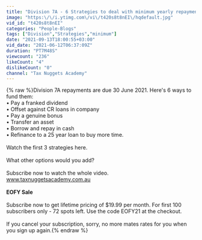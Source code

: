 ```yaml
---
title: "Division 7A - 6 Strategies to deal with minimum yearly repayments"
image: "https:\/\/i.ytimg.com\/vi\/t420s8t8nEI\/hqdefault.jpg"
vid_id: "t420s8t8nEI"
categories: "People-Blogs"
tags: ["Division","Strategies","minimum"]
date: "2021-09-13T18:00:55+03:00"
vid_date: "2021-06-12T06:37:09Z"
duration: "PT7M48S"
viewcount: "236"
likeCount: "4"
dislikeCount: "0"
channel: "Tax Nuggets Academy"
---
```

{% raw %}Division 7A repayments are due 30 June 2021. Here's 6 ways to fund them:<br /> • Pay a franked dividend<br /> • Offset against CR loans in company<br /> • Pay a genuine bonus<br /> • Transfer an asset<br /> • Borrow and repay in cash<br /> • Refinance to a 25 year loan to buy more time.<br /><br />Watch the first 3 strategies here.   <br /><br />What other options would you add? <br /><br />Subscribe now to watch the whole video. <br />www.taxnuggetsacademy.com.au  <br /><br />**EOFY Sale**<br /><br />Subscribe now to get lifetime pricing of $19.99 per month. For first 100 subscribers only - 72 spots left. Use the code EOFY21 at the checkout. <br /><br />If you cancel your subscription, sorry, no more mates rates for you when you sign up again.{% endraw %}
